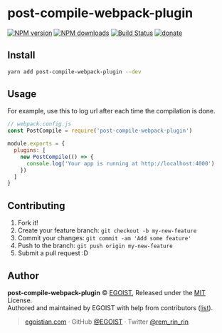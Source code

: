 # post-compile-webpack-plugin

[![NPM version](https://img.shields.io/npm/v/post-compile-webpack-plugin.svg?style=flat-square)](https://npmjs.com/package/post-compile-webpack-plugin) [![NPM downloads](https://img.shields.io/npm/dm/post-compile-webpack-plugin.svg?style=flat)](https://npmjs.com/package/post-compile-webpack-plugin) [![Build Status](https://img.shields.io/circleci/project/egoit/post-compile-webpack-plugin/master.svg?style=flat)](https://circleci.com/gh/egoist/post-compile-webpack-plugin) [![donate](https://img.shields.io/badge/$-donate-ff69b4.svg?maxAge=2592000&style=flat)](https://github.com/egoist/donate)

## Install

```bash
yarn add post-compile-webpack-plugin --dev
```

## Usage

For example, use this to log url after each time the compilation is done.

```js
// webpack.config.js
const PostCompile = require('post-compile-webpack-plugin')

module.exports = {
  plugins: [
    new PostCompile(() => {
      console.log('Your app is running at http://localhost:4000')
    })
  ]
}
```

## Contributing

1. Fork it!
2. Create your feature branch: `git checkout -b my-new-feature`
3. Commit your changes: `git commit -am 'Add some feature'`
4. Push to the branch: `git push origin my-new-feature`
5. Submit a pull request :D


## Author

**post-compile-webpack-plugin** © [EGOIST](https://github.com/EGOIST), Released under the [MIT](./LICENSE) License.<br>
Authored and maintained by EGOIST with help from contributors ([list](https://github.com/EGOIST/post-compile-webpack-plugin/contributors)).

> [egoistian.com](https://egoistian.com) · GitHub [@EGOIST](https://github.com/EGOIST) · Twitter [@rem_rin_rin](https://twitter.com/rem_rin_rin)
